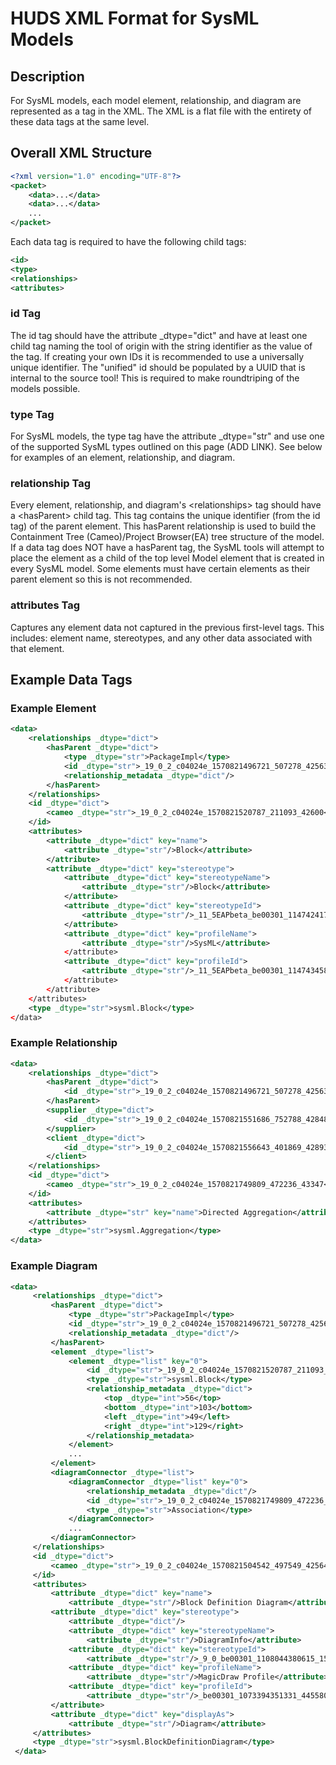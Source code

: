 # HUDS XML Format for SysML Models

## Description

For SysML models, each model element, relationship, and diagram are represented as a <data> tag in the XML. The XML is a flat file with the entirety of these data tags at the same level.

## Overall XML Structure

```xml
<?xml version="1.0" encoding="UTF-8"?>
<packet>
    <data>...</data>
    <data>...</data>
    ...
</packet>
```

Each data tag is required to have the following child tags:

```xml
<id>
<type>
<relationships>
<attributes>
```

### id Tag

The id tag should have the attribute _dtype="dict" and have at least one child tag naming the tool of origin with the string identifier as the value of the tag. If creating your own IDs it is recommended to use a universally unique identifier.
The "unified" id should be populated by a UUID that is internal to the source tool! This is required to make roundtriping of the models possible.

### type Tag

For SysML models, the type tag have the attribute _dtype="str" and use one of the supported SysML types outlined on this page (ADD LINK). See below for examples of an element, relationship, and diagram.

### relationship Tag

Every element, relationship, and diagram's &lt;relationships&gt; tag should have a &lt;hasParent&gt; child tag. This tag contains the unique identifier (from the id tag) of the parent element. This hasParent relationship is used to build the Containment Tree (Cameo)/Project Browser(EA) tree structure of the model. If a data tag does NOT have a hasParent tag, the SysML tools will attempt to place the element as a child of the top level Model element that is created in every SysML model. Some elements must have certain elements as their parent element so this is not recommended.

### attributes Tag

Captures any element data not captured in the previous first-level tags. This includes: element name, stereotypes, and any other data associated with that element.

## Example Data Tags

### Example Element

```xml
<data>
    <relationships _dtype="dict">
        <hasParent _dtype="dict">
            <type _dtype="str">PackageImpl</type>
            <id _dtype="str">_19_0_2_c04024e_1570821496721_507278_42563</id>
            <relationship_metadata _dtype="dict"/>
        </hasParent>
    </relationships>
    <id _dtype="dict">
        <cameo _dtype="str">_19_0_2_c04024e_1570821520787_211093_42600</cameo>
    </id>
    <attributes>
        <attribute _dtype="dict" key="name">
            <attribute _dtype="str"/>Block</attribute>
        </attribute>
        <attribute _dtype="dict" key="stereotype">
            <attribute _dtype="dict" key="stereotypeName">
                <attribute _dtype="str"/>Block</attribute>
            </attribute>
            <attribute _dtype="dict" key="stereotypeId">
                <attribute _dtype="str"/>_11_5EAPbeta_be00301_1147424179914_458922_958</attribute>
            </attribute>
            <attribute _dtype="dict" key="profileName">
                <attribute _dtype="str"/>SysML</attribute>
            </attribute>
            <attribute _dtype="dict" key="profileId">
                <attribute _dtype="str"/>_11_5EAPbeta_be00301_1147434586638_637562_1900</attribute>
            </attribute>
        </attribute>
    </attributes>
    <type _dtype="str">sysml.Block</type>
</data>
```

### Example Relationship

```xml
<data>
    <relationships _dtype="dict">
        <hasParent _dtype="dict">
            <id _dtype="str">_19_0_2_c04024e_1570821496721_507278_42563</id>
        </hasParent>
        <supplier _dtype="dict">
            <id _dtype="str">_19_0_2_c04024e_1570821551686_752788_42848</id>
        </supplier>
        <client _dtype="dict">
            <id _dtype="str">_19_0_2_c04024e_1570821556643_401869_42893</id>
        </client>
    </relationships>
    <id _dtype="dict">
        <cameo _dtype="str">_19_0_2_c04024e_1570821749809_472236_43347</cameo>
    </id>
    <attributes>
        <attribute _dtype="str" key="name">Directed Aggregation</attribute>
    </attributes>
    <type _dtype="str">sysml.Aggregation</type>
</data>
```

### Example Diagram

```xml
<data>
     <relationships _dtype="dict">
         <hasParent _dtype="dict">
             <type _dtype="str">PackageImpl</type>
             <id _dtype="str">_19_0_2_c04024e_1570821496721_507278_42563</id>
             <relationship_metadata _dtype="dict"/>
         </hasParent>
         <element _dtype="list">
             <element _dtype="list" key="0">
                 <id _dtype="str">_19_0_2_c04024e_1570821520787_211093_42600</id>
                 <type _dtype="str">sysml.Block</type>
                 <relationship_metadata _dtype="dict">
                     <top _dtype="int">56</top>
                     <bottom _dtype="int">103</bottom>
                     <left _dtype="int">49</left>
                     <right _dtype="int">129</right>
                 </relationship_metadata>
             </element>
             ...
         </element>
         <diagramConnector _dtype="list">
             <diagramConnector _dtype="list" key="0">
                 <relationship_metadata _dtype="dict"/>
                 <id _dtype="str">_19_0_2_c04024e_1570821749809_472236_43347</id>
                 <type _dtype="str">Association</type>
             </diagramConnector>
             ...
         </diagramConnector>
     </relationships>
     <id _dtype="dict">
         <cameo _dtype="str">_19_0_2_c04024e_1570821504542_497549_42564</cameo>
     </id>
     <attributes>
         <attribute _dtype="dict" key="name">
             <attribute _dtype="str"/>Block Definition Diagram</attribute>
         <attribute _dtype="dict" key="stereotype">
             <attribute _dtype="dict"/>
             <attribute _dtype="dict" key="stereotypeName">
                 <attribute _dtype="str"/>DiagramInfo</attribute>
             <attribute _dtype="dict" key="stereotypeId">
                 <attribute _dtype="str"/>_9_0_be00301_1108044380615_150487_0</attribute>
             <attribute _dtype="dict" key="profileName">
                 <attribute _dtype="str"/>MagicDraw Profile</attribute>
             <attribute _dtype="dict" key="profileId">
                 <attribute _dtype="str"/>_be00301_1073394351331_445580_2</attribute>
         </attribute>
         <attribute _dtype="dict" key="displayAs">
             <attribute _dtype="str"/>Diagram</attribute>
     </attributes>
     <type _dtype="str">sysml.BlockDefinitionDiagram</type>
 </data>
```
